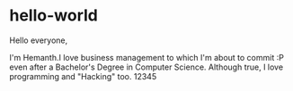 # hello-world

Hello everyone,
  
  I'm Hemanth.I love business management to which I'm about to commit :P even after a Bachelor's Degree in Computer Science.
  Although true, I love programming and "Hacking" too.
12345
